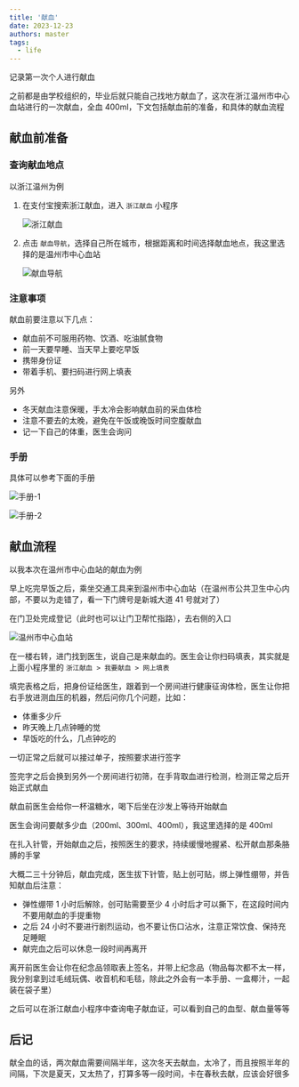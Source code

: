 ```yaml
---
title: '献血'
date: 2023-12-23
authors: master
tags: 
  - life
---
```


记录第一次个人进行献血

<!-- truncate -->

之前都是由学校组织的，毕业后就只能自己找地方献血了，这次在浙江温州市中心血站进行的一次献血，全血 400ml，下文包括献血前的准备，和具体的献血流程

## 献血前准备

### 查询献血地点

以浙江温州为例

1. 在支付宝搜索浙江献血，进入 `浙江献血` 小程序

   ![浙江献血](./浙江献血.jpg)

2. 点击 `献血导航`，选择自己所在城市，根据距离和时间选择献血地点，我这里选择的是温州市中心血站

   ![献血导航](./献血导航.jpg)

### 注意事项

献血前要注意以下几点：

- 献血前不可服用药物、饮酒、吃油腻食物
- 前一天要早睡、当天早上要吃早饭
- 携带身份证
- 带着手机、要扫码进行网上填表

另外

- 冬天献血注意保暖，手太冷会影响献血前的采血体检
- 注意不要去的太晚，避免在午饭或晚饭时间空腹献血
- 记一下自己的体重，医生会询问

### 手册

具体可以参考下面的手册

![手册-1](./手册-1.jpg)

![手册-2](./手册-2.jpg)

## 献血流程

以我本次在温州市中心血站的献血为例

早上吃完早饭之后，乘坐交通工具来到温州市中心血站（在温州市公共卫生中心内部，不要以为走错了，看一下门牌号是新城大道 41 号就对了）

在门卫处完成登记（此时也可以让门卫帮忙指路），去右侧的入口

![温州市中心血站](./温州市中心血站.png)

在一楼右转，进门找到医生，说自己是来献血的。医生会让你扫码填表，其实就是上面小程序里的 `浙江献血 > 我要献血 > 网上填表`

填完表格之后，把身份证给医生，跟着到一个房间进行健康征询体检，医生让你把右手放进测血压的机器，然后问你几个问题，比如：

- 体重多少斤
- 昨天晚上几点钟睡的觉
- 早饭吃的什么，几点钟吃的

一切正常之后就可以接过单子，按照要求进行签字

签完字之后会换到另外一个房间进行初筛，在手背取血进行检测，检测正常之后开始正式献血

献血前医生会给你一杯温糖水，喝下后坐在沙发上等待开始献血

医生会询问要献多少血（200ml、300ml、400ml），我这里选择的是 400ml

在扎入针管，开始献血之后，按照医生的要求，持续缓慢地握紧、松开献血那条胳膊的手掌

大概二三十分钟后，献血完成，医生拔下针管，贴上创可贴，绑上弹性绷带，并告知献血后注意：

- 弹性绷带 1 小时后解除，创可贴需要至少 4 小时后才可以撕下，在这段时间内不要用献血的手提重物
- 之后 24 小时不要进行剧烈运动，也不要让伤口沾水，注意正常饮食、保持充足睡眠
- 献完血之后可以休息一段时间再离开

离开前医生会让你在纪念品领取表上签名，并带上纪念品（物品每次都不太一样，我分别拿到过毛绒玩偶、收音机和毛毯，除此之外会有一本手册、一盒椰汁，一起装在袋子里）

之后可以在浙江献血小程序中查询电子献血证，可以看到自己的血型、献血量等等

## 后记

献全血的话，两次献血需要间隔半年，这次冬天去献血，太冷了，而且按照半年的间隔，下次是夏天，又太热了，打算多等一段时间，卡在春秋去献，应该会好很多
